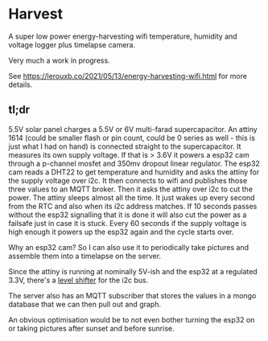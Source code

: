 Harvest
===

A super low power energy-harvesting wifi temperature, humidity and voltage logger plus timelapse camera.

Very much a work in progress.

See https://lerouxb.co/2021/05/13/energy-harvesting-wifi.html for more details.

tl;dr
---

5.5V solar panel charges a 5.5V or 6V multi-farad supercapacitor. An attiny 1614 (could be smaller flash or pin count, could be 0 series as well - this is just what I had on hand) is connected straight to the supercapacitor. It measures its own supply voltage. If that is > 3.6V it powers a esp32 cam through a p-channel mosfet and 350mv dropout linear regulator. The esp32 cam reads a DHT22 to get temperature and humidity and asks the attiny for the supply voltage over i2c. It then connects to wifi and publishes those three values to an MQTT broker. Then it asks the attiny over i2c to cut the power. The attiny sleeps almost all the time. It just wakes up every second from the RTC and also when its i2c address matches. If 10 seconds passes without the esp32 signalling that it is done it will also cut the power as a failsafe just in case it is stuck. Every 60 seconds if the supply voltage is high enough it powers up the esp32 again and the cycle starts over.

Why an esp32 cam? So I can also use it to periodically take pictures and assemble them into a timelapse on the server.

Since the attiny is running at nominally 5V-ish and the esp32 at a regulated 3.3V, there's a [level shifter](https://cdn-shop.adafruit.com/datasheets/an97055.pdf) for the i2c bus.

The server also has an MQTT subscriber that stores the values in a mongo database that we can then pull out and graph.

An obvious optimisation would be to not even bother turning the esp32 on or taking pictures after sunset and before sunrise.
